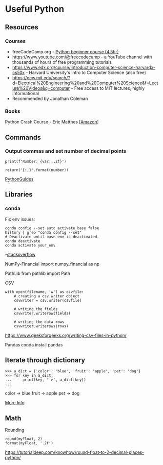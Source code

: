 # Useful Python

## Resources

### Courses

- freeCodeCamp.org - [Python beginner course (4.5hr)](https://www.youtube.com/watch?v=rfscVS0vtbw)
- https://www.youtube.com/@freecodecamp - a YouTube channel with thousands of hours of free programming tutorials
- https://www.edx.org/course/introduction-computer-science-harvardx-cs50x - Harvard University's intro to Computer Science (also free)
- https://ocw.mit.edu/search/?d=Electrical%20Engineering%20and%20Computer%20Science&f=Lecture%20Videos&q=computer - Free access to MIT lectures, highly informational
- Recommended by Jonathan Coleman


### Books

Python Crash Course - Eric Matthes [[Amazon](https://www.amazon.ca/Python-Crash-Course-Eric-Matthes/dp/1593279280)]

## Commands

### Output commas and set number of decimal points

	print(f'Number: {var:,.2f}')

	return('{:,}'.format(number))

[PythonGuides](https://pythonguides.com/python-format-number-with-commas/)

## Libraries

### conda

Fix env issues:
```
conda config --set auto_activate_base false
history | grep "conda config --set"
# Deactivate until base env is deactivated.
conda deactivate
conda activate your_env
```
-[stackoverflow](https://stackoverflow.com/a/60180578/745776)

NumPy-Financial
	import numpy_financial as np

PathLib
	from pathlib import Path

CSV
```
with open(filename, 'w') as csvfile: 
    # creating a csv writer object 
    csvwriter = csv.writer(csvfile) 
        
    # writing the fields 
    csvwriter.writerow(fields) 
        
    # writing the data rows 
    csvwriter.writerows(rows)
```
https://www.geeksforgeeks.org/writing-csv-files-in-python/

Pandas
	conda install pandas

## Iterate through dictionary

```
>>> a_dict = {'color': 'blue', 'fruit': 'apple', 'pet': 'dog'}
>>> for key in a_dict:
...     print(key, '->', a_dict[key])
...
```
color -> blue
fruit -> apple
pet -> dog

[More Info](https://realpython.com/iterate-through-dictionary-python/)

## Math

Rounding

```
round(myFloat, 2)
format(myFloat, '.2f')
```
https://tutorialdeep.com/knowhow/round-float-to-2-decimal-places-python/
